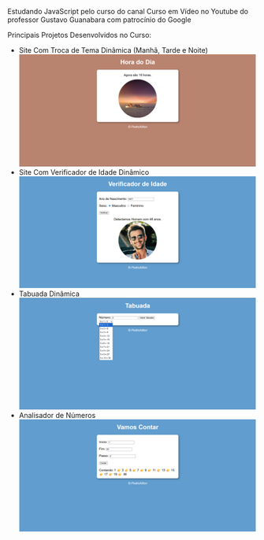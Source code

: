 Estudando JavaScript pelo curso do canal Curso em Vídeo no Youtube do professor Gustavo Guanabara com patrocínio do Google

Principais Projetos Desenvolvidos no Curso:
- Site Com Troca de Tema Dinâmica (Manhã, Tarde e Noite)
  <img src="./fotos-projetos/hora-do-dia.png" alt="Hora do dia" width="600"/>
- Site Com Verificador de Idade Dinâmico
  <br>
  <img src="./fotos-projetos/verificador-de-idade.png" alt="Verificador de Idade" width="600"/>
- Tabuada Dinâmica
  <br>
  <img src="./fotos-projetos/tabuada.png" alt="Hora do dia" width="600"/>
- Analisador de Números
  <br>
  <img src="./fotos-projetos/vamos-contar.png" alt="Analisador de Números" width="600"/>

